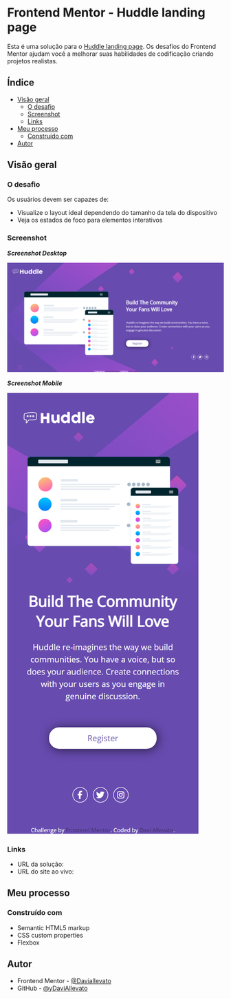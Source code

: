 # Frontend Mentor - Huddle landing page

Esta é uma solução para o [Huddle landing page](https://www.frontendmentor.io/challenges/huddle-landing-page-with-a-single-introductory-section-B_2Wvxgi0). Os desafios do Frontend Mentor ajudam você a melhorar suas habilidades de codificação criando projetos realistas.

## Índice

- [Visão geral](#visão-geral)
  - [O desafio](#O-desafio)
  - [Screenshot](#Screenshot)
  - [Links](#links)
- [Meu processo](#Meu-processo)
  - [Construído com](#Construído-com)
- [Autor](#autor)



## Visão geral

### O desafio

Os usuários devem ser capazes de:

- Visualize o layout ideal dependendo do tamanho da tela do dispositivo
- Veja os estados de foco para elementos interativos

### Screenshot

***Screenshot Desktop***

![](/screenshots/screenshot_desktop.png)

***Screenshot Mobile***

![](/screenshots/screenshot_mobile.png)

### Links

- URL da solução: []()
- URL do site ao vivo: []()

## Meu processo

### Construído com

- Semantic HTML5 markup
- CSS custom properties
- Flexbox

## Autor

- Frontend Mentor - [@Daviallevato](https://www.frontendmentor.io/profile/DaviAllevato)
- GitHub - [@yDaviAllevato](https://github.com/DaviAllevato)



